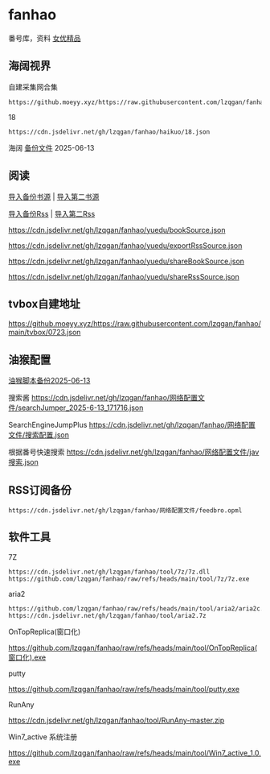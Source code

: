 # fanhao
番号库，资料
[女优精品](女优精品.md)

## 海阔视界 
自建采集网合集
```
https://github.moeyy.xyz/https://raw.githubusercontent.com/lzqgan/fanhao/main/haikuo/zdceshi.json
```
18
```
https://cdn.jsdelivr.net/gh/lzqgan/fanhao/haikuo/18.json
```

海阔 [备份文件](https://cdn.jsdelivr.net/gh/lzqgan/fanhao/haikuo/hikerV8.63.zip) 2025-06-13

## 阅读

<a href="legado://import/bookSource?src=https://cdn.jsdelivr.net/gh/lzqgan/fanhao/yuedu/bookSource.json">导入备份书源</a> |
<a href="legado://import/bookSource?src=https://cdn.jsdelivr.net/gh/lzqgan/fanhao/yuedu/bookSource.json">导入第二书源</a>

<a href="legado://import/rssSource?src=https://cdn.jsdelivr.net/gh/lzqgan/fanhao/yuedu/exportRssSource.json">导入备份Rss</a> |
<a href="legado://import/rssSource?src=https://cdn.jsdelivr.net/gh/lzqgan/fanhao/yuedu/shareRssSource.json">导入第二Rss</a>

https://cdn.jsdelivr.net/gh/lzqgan/fanhao/yuedu/bookSource.json

https://cdn.jsdelivr.net/gh/lzqgan/fanhao/yuedu/exportRssSource.json

https://cdn.jsdelivr.net/gh/lzqgan/fanhao/yuedu/shareBookSource.json

https://cdn.jsdelivr.net/gh/lzqgan/fanhao/yuedu/shareRssSource.json


## tvbox自建地址
https://github.moeyy.xyz/https://raw.githubusercontent.com/lzqgan/fanhao/main/tvbox/0723.json


## 油猴配置
[油猴脚本备份2025-06-13](https://cdn.jsdelivr.net/gh/lzqgan/fanhao/网络配置文件/violentmonkey_2025-06-13_18.16.45.zip)

搜索酱
https://cdn.jsdelivr.net/gh/lzqgan/fanhao/网络配置文件/searchJumper_2025-6-13_171716.json

SearchEngineJumpPlus
https://cdn.jsdelivr.net/gh/lzqgan/fanhao/网络配置文件/搜索配置.json

根据番号快速搜索
https://cdn.jsdelivr.net/gh/lzqgan/fanhao/网络配置文件/jav搜索.json

## RSS订阅备份
```
https://cdn.jsdelivr.net/gh/lzqgan/fanhao/网络配置文件/feedbro.opml
```


## 软件工具
7Z
```
https://cdn.jsdelivr.net/gh/lzqgan/fanhao/tool/7z/7z.dll
https://github.com/lzqgan/fanhao/raw/refs/heads/main/tool/7z/7z.exe
```
aria2
```
https://github.com/lzqgan/fanhao/raw/refs/heads/main/tool/aria2/aria2c.exe
https://cdn.jsdelivr.net/gh/lzqgan/fanhao/tool/aria2.7z
```
OnTopReplica(窗口化)

https://github.com/lzqgan/fanhao/raw/refs/heads/main/tool/OnTopReplica(窗口化).exe

putty

https://github.com/lzqgan/fanhao/raw/refs/heads/main/tool/putty.exe

RunAny

https://cdn.jsdelivr.net/gh/lzqgan/fanhao/tool/RunAny-master.zip

Win7_active 系统注册

https://github.com/lzqgan/fanhao/raw/refs/heads/main/tool/Win7_active_1.0.exe